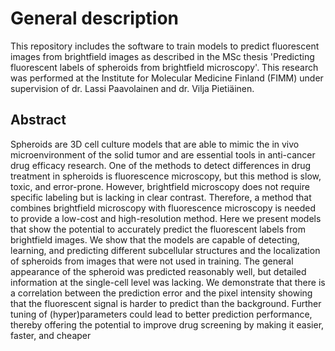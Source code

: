 # General description
This repository includes the software to train models to predict fluorescent images from brightfield images as described in the MSc thesis 'Predicting fluorescent labels of spheroids from brightfield microscopy'. This research was performed at the Institute for Molecular Medicine Finland (FIMM) under supervision of dr. Lassi Paavolainen and dr. Vilja Pietiäinen.

## Abstract
Spheroids are 3D cell culture models that are able to mimic the in vivo microenvironment of the solid tumor and are essential tools in anti-cancer drug efficacy research. One of the methods to detect differences in drug treatment in spheroids is fluorescence microscopy, but this method is slow, toxic, and error-prone. However, brightfield microscopy does not require specific labeling but is lacking in clear contrast. Therefore, a method that combines brightfield microscopy with fluorescence microscopy is needed to provide a low-cost and high-resolution method. Here we present models that show the potential to accurately predict the fluorescent labels from brightfield images. We show that the models are capable of detecting, learning, and predicting different subcellular structures and the localization of spheroids from images that were not used in training. The general appearance of the spheroid was predicted reasonably well, but detailed information at the single-cell level was lacking. We demonstrate that there is a correlation between the prediction error and the pixel intensity showing that the fluorescent signal is harder to predict than the background. Further tuning of (hyper)parameters could lead to better prediction performance, thereby offering the potential to improve drug screening by making it easier, faster, and cheaper
